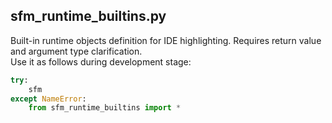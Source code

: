 ## sfm_runtime_builtins.py
Built-in runtime objects definition for IDE highlighting. Requires return value and argument type clarification.\
Use it as follows during development stage:
```python
try:
    sfm
except NameError:
    from sfm_runtime_builtins import *
```